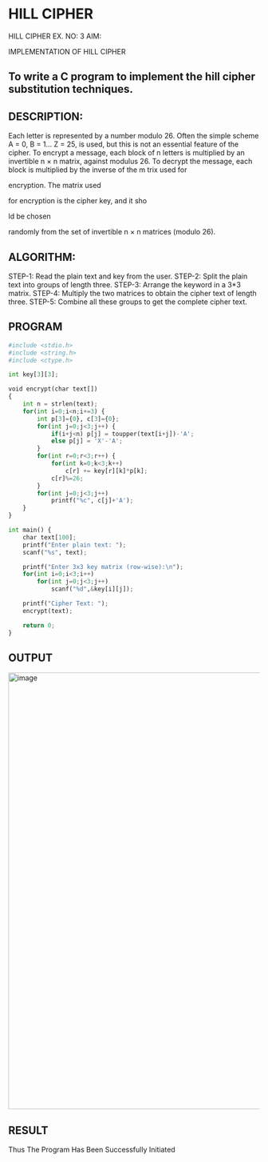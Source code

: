 # HILL CIPHER
HILL CIPHER
EX. NO: 3 AIM:
 

IMPLEMENTATION OF HILL CIPHER
 
## To write a C program to implement the hill cipher substitution techniques.

## DESCRIPTION:

Each letter is represented by a number modulo 26. Often the simple scheme A = 0, B
= 1... Z = 25, is used, but this is not an essential feature of the cipher. To encrypt a message, each block of n letters is  multiplied by an invertible n × n matrix, against modulus 26. To
decrypt the message, each block is multiplied by the inverse of the m trix used for
 
encryption. The matrix used
 
for encryption is the cipher key, and it sho
 
ld be chosen
 
randomly from the set of invertible n × n matrices (modulo 26).


## ALGORITHM:

STEP-1: Read the plain text and key from the user. STEP-2: Split the plain text into groups of length three. STEP-3: Arrange the keyword in a 3*3 matrix.
STEP-4: Multiply the two matrices to obtain the cipher text of length three.
STEP-5: Combine all these groups to get the complete cipher text.

## PROGRAM 
```python
#include <stdio.h>
#include <string.h>
#include <ctype.h>

int key[3][3];

void encrypt(char text[])
{
    int n = strlen(text);
    for(int i=0;i<n;i+=3) {
        int p[3]={0}, c[3]={0};
        for(int j=0;j<3;j++) {
            if(i+j<n) p[j] = toupper(text[i+j])-'A';
            else p[j] = 'X'-'A'; 
        }
        for(int r=0;r<3;r++) {
            for(int k=0;k<3;k++)
                c[r] += key[r][k]*p[k];
            c[r]%=26;
        }
        for(int j=0;j<3;j++)
            printf("%c", c[j]+'A');
    }
}

int main() {
    char text[100];
    printf("Enter plain text: ");
    scanf("%s", text);

    printf("Enter 3x3 key matrix (row-wise):\n");
    for(int i=0;i<3;i++)
        for(int j=0;j<3;j++)
            scanf("%d",&key[i][j]);

    printf("Cipher Text: ");
    encrypt(text);

    return 0;
}
```
## OUTPUT

<img width="1917" height="873" alt="image" src="https://github.com/user-attachments/assets/c1abd630-2c8b-48d1-89e6-70aa3f74d672" />


## RESULT

Thus The Program Has Been Successfully Initiated

